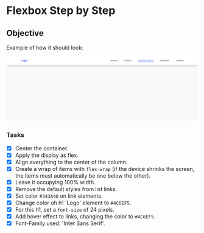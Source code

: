# Flexbox Step by Step

## Objective

Example of how it should look:

![image](menu-example.svg)

### Tasks

- [x] Center the container.
- [x] Apply the display as flex.
- [x] Align everything to the center of the column.
- [x] Create a wrap of items with `flex-wrap` (if the device shrinks the screen, the items must automatically be one below the other).
- [x] Leave it occupying 100% width.
- [x] Remove the default styles from list links.
- [x] Set color `#343A40` on link elements.
- [x] Change color oh h1 'Logo' element to `#4C6EF5`.
- [x] For this h1, set a `font-size` of 24 pixels.
- [x] Add hover effect to links, changing the color to `#4C6EF5`.
- [x] Font-Family used: 'Inter Sans Serif'.